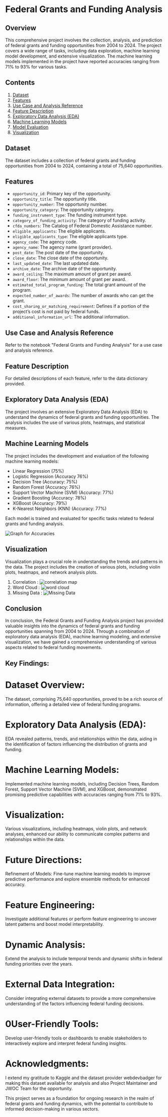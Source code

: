 # Federal Grants and Funding Analysis

## Overview
This comprehensive project involves the collection, analysis, and prediction of federal grants and funding opportunities from 2004 to 2024. The project covers a wide range of tasks, including data exploration, machine learning model development, and extensive visualization. The machine learning models implemented in the project have reported accuracies ranging from 71% to 93% for various tasks.

## Contents
1. [Dataset](#dataset)
2. [Features](#features)
3. [Use Case and Analysis Reference](#use-case-and-analysis-reference)
4. [Feature Description](#feature-description)
5. [Exploratory Data Analysis (EDA)](#exploratory-data-analysis-eda)
6. [Machine Learning Models](#machine-learning-models)
7. [Model Evaluation](#model-evaluation)
8. [Visualization](#visualization)

## Dataset
The dataset includes a collection of federal grants and funding opportunities from 2004 to 2024, containing a total of 75,640 opportunities.

## Features
- `opportunity_id`: Primary key of the opportunity.
- `opportunity_title`: The opportunity title.
- `opportunity_number`: The opportunity number.
- `opportunity_category`: The opportunity category.
- `funding_instrument_type`: The funding instrument type.
- `category_of_funding_activity`: The category of funding activity.
- `cfda_numbers`: The Catalog of Federal Domestic Assistance number.
- `eligible_applicants`: The eligible applicants.
- `eligible_applicants_type`: The eligible applicants type.
- `agency_code`: The agency code.
- `agency_name`: The agency name (grant provider).
- `post_date`: The post date of the opportunity.
- `close_date`: The close date of the opportunity.
- `last_updated_date`: The last updated date.
- `archive_date`: The archive date of the opportunity.
- `award_ceiling`: The maximum amount of grant per award.
- `award_floor`: The minimum amount of grant per award.
- `estimated_total_program_funding`: The total grant amount of the program.
- `expected_number_of_awards`: The number of awards who can get the grant.
- `cost_sharing_or_matching_requirement`: Defines if a portion of the project’s cost is not paid by federal funds.
- `additional_information_url`: The additional information.

## Use Case and Analysis Reference
Refer to the notebook "Federal Grants and Funding Analysis" for a use case and analysis reference.

## Feature Description
For detailed descriptions of each feature, refer to the data dictionary provided.

## Exploratory Data Analysis (EDA)
The project involves an extensive Exploratory Data Analysis (EDA) to understand the dynamics of federal grants and funding opportunities. The analysis includes the use of various plots, heatmaps, and statistical measures.

## Machine Learning Models
The project includes the development and evaluation of the following machine learning models:
- Linear Regression (75%)
- Logistic Regression (Accuracy 76%)
- Decision Tree (Accuracy: 75%)
- Random Forest (Accuracy: 76%)
- Support Vector Machine (SVM) (Accuracy: 77%)
- Gradient Boosting (Accuracy: 78%)
- XGBoost (Accuracy: 79%)
- K-Nearest Neighbors (KNN) (Accuracy: 77%)

Each model is trained and evaluated for specific tasks related to federal grants and funding analysis.

![Graph for Accuracies](https://github.com/adi271001/ML-Crate/blob/Federal-Grants/Federal%20Grants%20And%20Funding%20Opportunities%20Analysis/Images/__results___45_0.png)

## Visualization
Visualization plays a crucial role in understanding the trends and patterns in the data. The project includes the creation of various plots, including violin plots, heatmaps, and network analysis plots.

1. Correlation : ![correlation map](https://github.com/adi271001/ML-Crate/blob/Federal-Grants/Federal%20Grants%20And%20Funding%20Opportunities%20Analysis/Images/__results___10_0.png)
2. Word Cloud : ![word cloud](https://github.com/adi271001/ML-Crate/blob/Federal-Grants/Federal%20Grants%20And%20Funding%20Opportunities%20Analysis/Images/__results___12_0.png)
3. Missing Data : ![Missing Data](https://github.com/adi271001/ML-Crate/blob/Federal-Grants/Federal%20Grants%20And%20Funding%20Opportunities%20Analysis/Images/__results___8_1.png)

## Conclusion
In conclusion, the Federal Grants and Funding Analysis project has provided valuable insights into the dynamics of federal grants and funding opportunities spanning from 2004 to 2024. Through a combination of exploratory data analysis (EDA), machine learning modeling, and extensive visualization, we have gained a comprehensive understanding of various aspects related to federal funding movements.

## Key Findings:
# Dataset Overview: 
The dataset, comprising 75,640 opportunities, proved to be a rich source of information, offering a detailed view of federal funding programs.

# Exploratory Data Analysis (EDA): 
EDA revealed patterns, trends, and relationships within the data, aiding in the identification of factors influencing the distribution of grants and funding.

# Machine Learning Models: 
Implemented machine learning models, including Decision Trees, Random Forest, Support Vector Machine (SVM), and XGBoost, demonstrated promising predictive capabilities with accuracies ranging from 71% to 93%.

# Visualization: 
Various visualizations, including heatmaps, violin plots, and network analyses, enhanced our ability to communicate complex patterns and relationships within the data.

# Future Directions:
Refinement of Models: 
Fine-tune machine learning models to improve predictive performance and explore ensemble methods for enhanced accuracy.

# Feature Engineering: 
Investigate additional features or perform feature engineering to uncover latent patterns and boost model interpretability.

# Dynamic Analysis:
Extend the analysis to include temporal trends and dynamic shifts in federal funding priorities over the years.

# External Data Integration: 
Consider integrating external datasets to provide a more comprehensive understanding of the factors influencing federal funding decisions.

# 0User-Friendly Tools: 
Develop user-friendly tools or dashboards to enable stakeholders to interactively explore and interpret federal funding insights.

# Acknowledgments:
I extend my gratitude to Kaggle and the dataset provider webdevbadger for making this dataset available for analysis and also Project Maintainer and JWOC Team for the opportunity.

This project serves as a foundation for ongoing research in the realm of federal grants and funding dynamics, with the potential to contribute to informed decision-making in various sectors.

